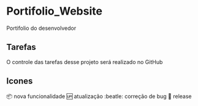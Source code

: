 # Portifolio_Website
Portifolio do desenvolvedor

## Tarefas

O controle das tarefas desse projeto será realizado no GitHub

## Icones 

:package: nova funcionalidade
:up: atualização
:beatle: correção de bug 
:checkered_flag: release